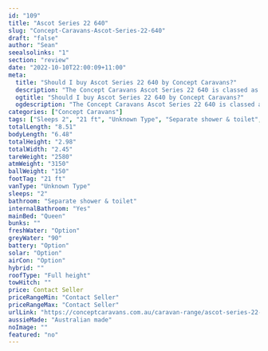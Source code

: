 ```yaml
---
id: "109"
title: "Ascot Series 22 640"
slug: "Concept-Caravans-Ascot-Series-22-640"
draft: "false"
author: "Sean"
seealsolinks: "1"
section: "review"
date: "2022-10-10T22:00:09+11:00"
meta:
  title: "Should I buy Ascot Series 22 640 by Concept Caravans?"
  description: "The Concept Caravans Ascot Series 22 640 is classed as Unknown Type, and sleeps 2 people. It is Australian made and comes in at 21 ft. It generally has Separate shower & toilet."
  ogtitle: "Should I buy Ascot Series 22 640 by Concept Caravans?"
  ogdescription: "The Concept Caravans Ascot Series 22 640 is classed as Unknown Type, and sleeps 2 people. It is Australian made and comes in at 21 ft. It generally has Separate shower & toilet."
categories: ["Concept Caravans"]
tags: ["Sleeps 2", "21 ft", "Unknown Type", "Separate shower & toilet", "Full height", "Price Unknown", "Australian made"]
totalLength: "8.51"
bodyLength: "6.48"
totalHeight: "2.98"
totalWidth: "2.45"
tareWeight: "2580"
atmWeight: "3150"
ballWeight: "150"
footTag: "21 ft"
vanType: "Unknown Type"
sleeps: "2"
bathroom: "Separate shower & toilet"
internalBathroom: "Yes"
mainBed: "Queen"
bunks: ""
freshWater: "Option"
greyWater: "90"
battery: "Option"
solar: "Option"
airCon: "Option"
hybrid: ""
roofType: "Full height"
towHitch: ""
price: Contact Seller
priceRangeMin: "Contact Seller"
priceRangeMax: "Contact Seller"
urlLink: "https://conceptcaravans.com.au/caravan-range/ascot-series-22-640/"
aussieMade: "Australian made"
noImage: ""
featured: "no"
---
```

